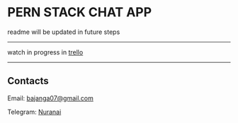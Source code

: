 # PERN STACK CHAT APP

readme will be updated in future steps

-----------------------------------

watch in progress in [trello](https://trello.com/b/lEe7njiY/chat-app)

-----------------------------------

## Contacts

Email: <bajanga07@gmail.com>

Telegram: [Nuranai](https://t.me/Bajanga)